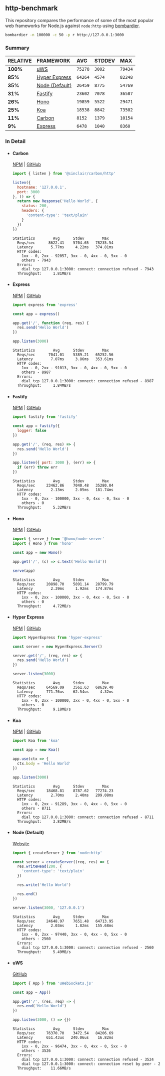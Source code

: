 ## http-benchmark

This repository compares the performance of some of the most popular web frameworks for Node.js against `node:http` using [bombardier](https://github.com/codesenberg/bombardier).

```bash
bombardier -n 100000 -c 50 -p r http://127.0.0.1:3000
```

### Summary

| RELATIVE | FRAMEWORK | AVG | STDDEV | MAX |
| :--- | :--- | :--- | :--- | :--- |
| **100%** | [uWS](#uws) | `75278` | `3002` | `79434` |
| **85%** | [Hyper Express](#hyper-express) | `64264` | `4574` | `82248` |
| **35%** | [Node (Default)](#node-default) | `26459` | `8775` | `54769` |
| **31%** | [Fastify](#fastify) | `23602` | `7078` | `36587` |
| **26%** | [Hono](#hono) | `19859` | `5522` | `29471` |
| **25%** | [Koa](#koa) | `18538` | `8842` | `73502` |
| **11%** | [Carbon](#carbon) | `8152` | `1379` | `10154` |
| **9%** | [Express](#express) | `6478` | `1040` | `8360` |


### In Detail

- #### Carbon
  [NPM](https://npmjs.com/@sinclair/carbon) | [GitHub](https://github.com/sinclairzx81/carbon)
  ```js
  import { listen } from '@sinclair/carbon/http'

  listen({
    hostname: '127.0.0.1',
    port: 3000
  }, () => {
    return new Response('Hello World', {
      status: 200,
      headers: {
        'content-type': 'text/plain'
      }
    })
  })
  ```

  ```
  Statistics        Avg      Stdev        Max
    Reqs/sec      8622.41    5704.65   78235.54
    Latency        5.77ms     4.22ms   374.81ms
    HTTP codes:
      1xx - 0, 2xx - 92057, 3xx - 0, 4xx - 0, 5xx - 0
      others - 7943
    Errors:
      dial tcp 127.0.0.1:3000: connect: connection refused - 7943
    Throughput:     1.81MB/s
  ```

- #### Express
  [NPM](https://npmjs.com/express) | [GitHub](https://github.com/expressjs/express)
  ```js
  import express from 'express'

  const app = express()

  app.get('/', function (req, res) {
    res.send('Hello World')
  })

  app.listen(3000)
  ```

  ```
  Statistics        Avg      Stdev        Max
    Reqs/sec      7041.01    5389.21   65252.56
    Latency        7.07ms     3.86ms   353.61ms
    HTTP codes:
      1xx - 0, 2xx - 91013, 3xx - 0, 4xx - 0, 5xx - 0
      others - 8987
    Errors:
      dial tcp 127.0.0.1:3000: connect: connection refused - 8987
    Throughput:     1.84MB/s
  ```

- #### Fastify
  [NPM](https://npmjs.com/fastify) | [GitHub](https://github.com/fastify/fastify)
  ```js
  import fastify from 'fastify'

  const app = fastify({
    logger: false
  })

  app.get('/', (req, res) => {
    res.send('Hello World')
  })

  app.listen({ port: 3000 }, (err) => {
    if (err) throw err
  })
  ```

  ```
  Statistics        Avg      Stdev        Max
    Reqs/sec     23462.86    7040.48   35280.04
    Latency        2.13ms     2.05ms   181.74ms
    HTTP codes:
      1xx - 0, 2xx - 100000, 3xx - 0, 4xx - 0, 5xx - 0
      others - 0
    Throughput:     5.32MB/s
  ```

- #### Hono
  [NPM](https://npmjs.com/hono) | [GitHub](https://github.com/honojs/hono)
  ```js
  import { serve } from '@hono/node-server'
  import { Hono } from 'hono'

  const app = new Hono()

  app.get('/', (c) => c.text('Hello World'))

  serve(app)
  ```

  ```
  Statistics        Avg      Stdev        Max
    Reqs/sec     20898.70    5891.14   28799.79
    Latency        2.39ms     1.92ms   174.87ms
    HTTP codes:
      1xx - 0, 2xx - 100000, 3xx - 0, 4xx - 0, 5xx - 0
      others - 0
    Throughput:     4.72MB/s
  ```

- #### Hyper Express
  [NPM](https://npmjs.com/hyper-express) | [GitHub](https://github.com/kartikk221/hyper-express)
  ```js
  import HyperExpress from 'hyper-express'

  const server = new HyperExpress.Server()

  server.get('/', (req, res) => {
    res.send('Hello World')
  })

  server.listen(3000)
  ```

  ```
  Statistics        Avg      Stdev        Max
    Reqs/sec     64569.09    3561.63   68639.40
    Latency      771.76us    62.54us     4.32ms
    HTTP codes:
      1xx - 0, 2xx - 100000, 3xx - 0, 4xx - 0, 5xx - 0
      others - 0
    Throughput:     9.18MB/s
  ```

- #### Koa
  [NPM](https://npmjs.com/koa) | [GitHub](https://github.com/koajs/koa)
  ```js
  import Koa from 'koa'

  const app = new Koa()

  app.use(ctx => {
    ctx.body = 'Hello World'
  })

  app.listen(3000)
  ```

  ```
  Statistics        Avg      Stdev        Max
    Reqs/sec     18468.81    8787.62   77274.23
    Latency        2.70ms     2.40ms   209.08ms
    HTTP codes:
      1xx - 0, 2xx - 91289, 3xx - 0, 4xx - 0, 5xx - 0
      others - 8711
    Errors:
      dial tcp 127.0.0.1:3000: connect: connection refused - 8711
    Throughput:     3.82MB/s
  ```

- #### Node (Default)
  [Website](https://nodejs.org/api/http.html)
  ```js
  import { createServer } from 'node:http'

  const server = createServer((req, res) => {
    res.writeHead(200, {
      'content-type': 'text/plain'
    })

    res.write('Hello World')

    res.end()
  })

  server.listen(3000, '127.0.0.1')
  ```

  ```
  Statistics        Avg      Stdev        Max
    Reqs/sec     24648.97    7651.48   64713.95
    Latency        2.03ms     1.82ms   155.68ms
    HTTP codes:
      1xx - 0, 2xx - 97440, 3xx - 0, 4xx - 0, 5xx - 0
      others - 2560
    Errors:
      dial tcp 127.0.0.1:3000: connect: connection refused - 2560
    Throughput:     5.49MB/s
  ```

- #### uWS
  [GitHub](https://github.com/uNetworking/uWebSockets.js)
  ```js
  import { App } from 'uWebSockets.js'

  const app = App()

  app.get('/', (res, req) => {
    res.end('Hello World')
  })

  app.listen(3000, () => {})
  ```

  ```
  Statistics        Avg      Stdev        Max
    Reqs/sec     76370.70    3472.54   84206.69
    Latency      651.43us   240.06us    16.82ms
    HTTP codes:
      1xx - 0, 2xx - 96474, 3xx - 0, 4xx - 0, 5xx - 0
      others - 3526
    Errors:
      dial tcp 127.0.0.1:3000: connect: connection refused - 3524
      dial tcp 127.0.0.1:3000: connect: connection reset by peer - 2
    Throughput:    11.66MB/s
  ```


